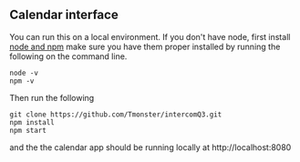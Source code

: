 ## Calendar interface

You can run this on a local environment.
If you don't have node, first install [node and npm](https://www.npmjs.com/get-npm)
make sure you have them proper installed by running the following on the command line.
```
node -v
npm -v
```

Then run the following
```
git clone https://github.com/Tmonster/intercomQ3.git
npm install
npm start
```

and the the calendar app should be running locally at http://localhost:8080
